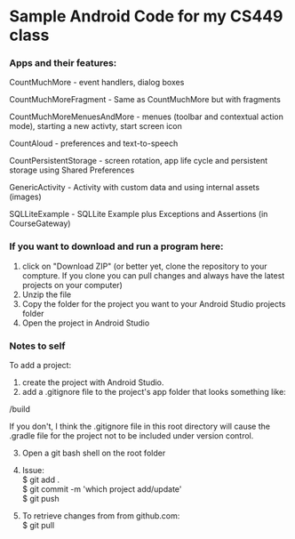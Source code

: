 # Sample Android Code for my CS449 class

<h3>Apps and their features:</h3>

CountMuchMore - event handlers, dialog boxes

CountMuchMoreFragment - Same as CountMuchMore but with fragments

CountMuchMoreMenuesAndMore - menues (toolbar and contextual action mode), starting a new activty, start screen icon

CountAloud - preferences and text-to-speech

CountPersistentStorage - screen rotation, app life cycle and persistent storage using Shared Preferences

GenericActivity - Activity with custom data and using internal assets (images)

SQLLiteExample - SQLLite Example plus Exceptions and Assertions (in CourseGateway)

<h3>If you want to download and run a program here:</h3>

1. click on "Download ZIP" (or better yet, clone the repository to your compture. If you clone you can pull changes and always have the latest projects on your computer)
2. Unzip the file
3. Copy the folder for the project you want to your Android Studio projects folder
4. Open the project in Android Studio

<h3>Notes to self</h3>

To add a project:

1. create the project with Android Studio.
2. add a .gitignore file to the project's app folder that looks something like:

/build

If you don't, I think the .gitignore file in this root directory will cause the .gradle file for the project not to be included under version control.

3. Open a git bash shell on the root folder

4. Issue:<br/>
   $ git add .<br/>
   $ git commit -m 'which project add/update'<br/>
   $ git push<br/>

5. To retrieve changes from from github.com:<br/>
   $ git pull
